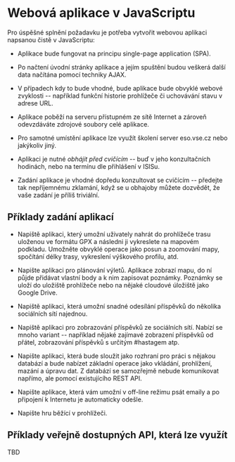 # Webová aplikace v JavaScriptu

Pro úspěšné splnění požadavku je potřeba vytvořit webovou aplikaci
napsanou čistě v JavaScriptu:

* Aplikace bude fungovat na principu single-page application (SPA).

* Po načtení úvodní stránky aplikace a jejím spuštění budou veškerá
  další data načítána pomocí techniky AJAX.

* V případech kdy to bude vhodné, bude aplikace bude obvyklé webové
  zvyklosti -- například funkční historie prohlížeče či uchovávání
  stavu v adrese URL.

* Aplikace poběží na serveru přístupném ze sítě Internet a zároveň
  odevzdáváte zdrojové soubory celé aplikace.

* Pro samotné umístění aplikace lze využít školení server eso.vse.cz
  nebo jakýkoliv jiný.

* Aplikaci je nutné *obhájit před cvičícím* -- buď v jeho konzultačních
  hodinách, nebo na termínu dle přihlášení v ISISu.

* Zadání aplikace je vhodné dopředu konzultovat se cvičícím --
  předejte tak nepříjemnému zklamání, když se u obhajoby můžete
  dozvědět, že vaše zadání je příliš triviální.

## Příklady zadání aplikací

* Napiště aplikaci, který umožní uživately nahrát do prohlížeče trasu
  uloženou ve formátu GPX a následni ji vykreslete na mapovém
  podkladu. Umožněte obvyklé operace jako posun a zoomování mapy,
  spočítání délky trasy, vykreslení výškového profilu, atd. 

* Napište aplikaci pro plánování výletů. Aplikace zobrazí mapu, do ní
  půjde přidávat vlastní body a k nim zapisovat poznámky. Poznámky se
  uloží do uložiště prohlížeče nebo na nějaké cloudové úložiště jako
  Google Drive.

* Napiště aplikaci, která umožní snadné odesílání příspěvků do
  několika sociálních sítí najednou.

* Napiště aplikaci pro zobrazování příspěvků ze sociálních
  sítí. Nabízí se mnoho variant -- například nějaké zajímavé zobrazení
  příspěvků od přátel, zobrazování příspěvků s určitým #hastagem atp.

* Napište aplikaci, která bude sloužit jako rozhraní pro práci s
  nějakou databází a bude nabízet základní operace jako vkládání,
  prohlížení, mazání a úpravu dat. Z databází se samozřejmě nebude
  komunikovat napřímo, ale pomocí existujícího REST API.

* Napište aplikace, která vám umožní v off-line režimu psát emaily a
  po připojení k Internetu je automaticky odešle.

* Napište hru běžící v prohlížeči.

## Příklady veřejně dostupných API, která lze využít

TBD



